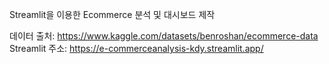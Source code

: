 Streamlit을 이용한 Ecommerce 분석 및 대시보드 제작

데이터 출처: https://www.kaggle.com/datasets/benroshan/ecommerce-data
Streamlit 주소: https://e-commerceanalysis-kdy.streamlit.app/
